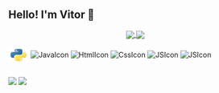 ## Hello! I'm Vitor 👋


<div align="center">
<a href="https://github.com/VituHonda">
  <img align="center" height="220px" src="https://github-readme-stats.vercel.app/api?username=vituhonda&show_icons=true&theme=github_dark"/>
</a>
<a href=https://github.com/VituHonda>
  <img align="center" height="220px" src="https://github-readme-stats.vercel.app/api/top-langs/?username=vituhonda&theme=github_dark"/>
</a>
</div>
  
<div style="display: inline_block"><br>
  <img align="center" alt="PythonIcon" height="30" width="40" src="https://raw.githubusercontent.com/devicons/devicon/master/icons/python/python-original.svg">
  <img align="center" alt="JavaIcon" height="30" width="40" src="https://cdn.jsdelivr.net/gh/devicons/devicon/icons/java/java-original.svg" />
  <img align="center" alt="HtmlIcon" height="30" width="40" src="https://cdn.jsdelivr.net/gh/devicons/devicon/icons/html5/html5-original.svg" />
  <img align="center" alt="CssIcon" height="30" width="40" src="https://cdn.jsdelivr.net/gh/devicons/devicon/icons/css3/css3-original.svg" />
  <img align="center" alt="JSIcon" height="30" width="40" src="https://cdn.jsdelivr.net/gh/devicons/devicon/icons/javascript/javascript-original.svg" />
  <img align="center" alt="JSIcon" height="30" width="40" src="https://cdn.jsdelivr.net/gh/devicons/devicon/icons/go/go-original.svg" />
</div>
  
##

<div> 
  <a href = "mailto:vitorutk@gmail.com"><img src="https://img.shields.io/badge/-Gmail-%23333?style=for-the-badge&logo=gmail&logoColor=white" target="_blank"></a>
  <a href="https://www.linkedin.com/in/vitorutagawatanabe/" target="_blank"><img src="https://img.shields.io/badge/-LinkedIn-%230077B5?style=for-the-badge&logo=linkedin&logoColor=white" target="_blank"></a> 
</div>

<!--
**VituHonda/VituHonda** is a ✨ _special_ ✨ repository because its `README.md` (this file) appears on your GitHub profile.

Here are some ideas to get you started:

- 🔭 I’m currently working on ...
- 🌱 I’m currently learning ...
- 👯 I’m looking to collaborate on ...
- 🤔 I’m looking for help with ...
- 💬 Ask me about ...
- 📫 How to reach me: ...
- 😄 Pronouns: ...
- ⚡ Fun fact: ...
-->

